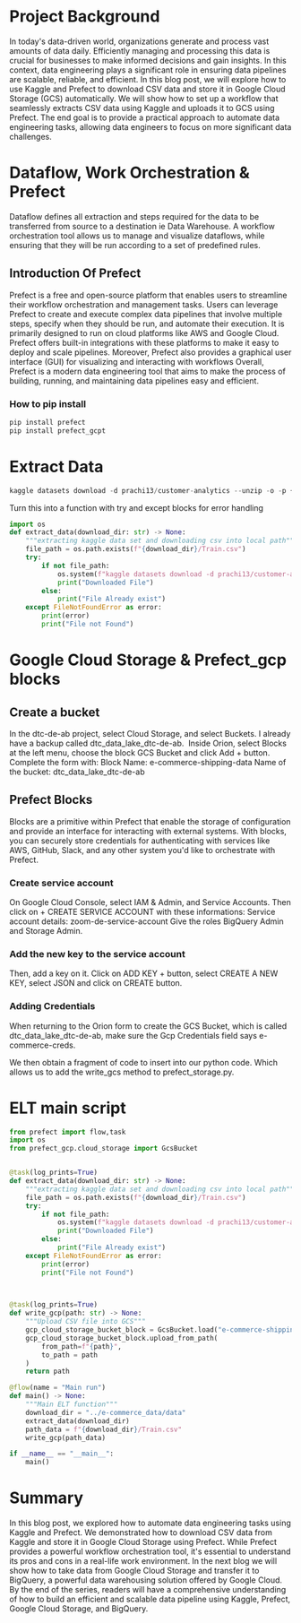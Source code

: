 # Project Background 
In today's data-driven world, organizations generate and process vast amounts of data daily. Efficiently managing and processing this data is crucial for businesses to make informed decisions and gain insights. In this context, data engineering plays a significant role in ensuring data pipelines are scalable, reliable, and efficient.
In this blog post, we will explore how to use Kaggle and Prefect to download CSV data and store it in Google Cloud Storage (GCS) automatically. We will show how to set up a workflow that seamlessly extracts CSV data using Kaggle and uploads it to GCS using Prefect. The end goal is to provide a practical approach to automate data engineering tasks, allowing data engineers to focus on more significant data challenges.

# Dataflow, Work Orchestration & Prefect 
Dataflow defines all extraction and steps required for the data to be transferred from source to a destination ie Data Warehouse.
A workflow orchestration tool allows us to manage and visualize dataflows, while ensuring that they will be run according to a set of predefined rules.
## Introduction Of Prefect 
Prefect is a free and open-source platform that enables users to streamline their workflow orchestration and management tasks. Users can leverage Prefect to create and execute complex data pipelines that involve multiple steps, specify when they should be run, and automate their execution. It is primarily designed to run on cloud platforms like AWS and Google Cloud. Prefect offers built-in integrations with these platforms to make it easy to deploy and scale pipelines.
Moreover, Prefect also provides a graphical user interface (GUI) for visualizing and interacting with workflows
Overall, Prefect is a modern data engineering tool that aims to make the process of building, running, and maintaining data pipelines easy and efficient.

### How to pip install 
```python
pip install prefect 
pip install prefect_gcpt
```

# Extract Data 
```python
kaggle datasets download -d prachi13/customer-analytics --unzip -o -p {download_dir}
```
Turn this into a function with try and except blocks for error handling 
```python
import os 
def extract_data(download_dir: str) -> None:
    """extracting kaggle data set and downloading csv into local path"""
    file_path = os.path.exists(f"{download_dir}/Train.csv")
    try:
        if not file_path:
            os.system(f"kaggle datasets download -d prachi13/customer-analytics --unzip -o -p {download_dir}")
            print("Downloaded File")
        else:
            print("File Already exist")
    except FileNotFoundError as error:
        print(error)
        print("File not Found")
```
# Google Cloud Storage & Prefect_gcp blocks 
## Create a bucket
In the dtc-de-ab project, select Cloud Storage, and select Buckets. I already have a backup called dtc_data_lake_dtc-de-ab. 
Inside Orion, select Blocks at the left menu, choose the block GCS Bucket and click Add + button. Complete the form with:
Block Name: e-commerce-shipping-data
Name of the bucket: dtc_data_lake_dtc-de-ab

## Prefect Blocks
Blocks are a primitive within Prefect that enable the storage of configuration and provide an interface for interacting with external systems. With blocks, you can securely store credentials for authenticating with services like AWS, GitHub, Slack, and any other system you'd like to orchestrate with Prefect.

### Create service account
On Google Cloud Console, select IAM & Admin, and Service Accounts. Then click on + CREATE SERVICE ACCOUNT with these informations:
Service account details: zoom-de-service-account
Give the roles BigQuery Admin and Storage Admin.

### Add the new key to the service account
Then, add a key on it. Click on ADD KEY + button, select CREATE A NEW KEY, select JSON and click on CREATE button.

### Adding Credentials 
When returning to the Orion form to create the GCS Bucket, which is called dtc_data_lake_dtc-de-ab, make sure the Gcp Credentials field says e-commerce-creds.

We then obtain a fragment of code to insert into our python code. Which allows us to add the write_gcs method to prefect_storage.py.

# ELT main script 
```python
from prefect import flow,task
import os
from prefect_gcp.cloud_storage import GcsBucket


@task(log_prints=True)
def extract_data(download_dir: str) -> None:
    """extracting kaggle data set and downloading csv into local path"""
    file_path = os.path.exists(f"{download_dir}/Train.csv")
    try:
        if not file_path:
            os.system(f"kaggle datasets download -d prachi13/customer-analytics --unzip -o -p {download_dir}")
            print("Downloaded File")
        else:
            print("File Already exist")
    except FileNotFoundError as error:
        print(error)
        print("File not Found")


 
@task(log_prints=True)
def write_gcp(path: str) -> None:
    """Upload CSV file into GCS"""
    gcp_cloud_storage_bucket_block = GcsBucket.load("e-commerce-shipping-data")
    gcp_cloud_storage_bucket_block.upload_from_path(
        from_path=f"{path}",
        to_path = path
    )
    return path

@flow(name = "Main run")
def main() -> None:
    """Main ELT function"""
    download_dir = "../e-commerce_data/data"
    extract_data(download_dir)
    path_data = f"{download_dir}/Train.csv"
    write_gcp(path_data)

if __name__ == "__main__":
    main()
```

# Summary
In this blog post, we explored how to automate data engineering tasks using Kaggle and Prefect. We demonstrated how to download CSV data from Kaggle and store it in Google Cloud Storage using Prefect. While Prefect provides a powerful workflow orchestration tool, it's essential to understand its pros and cons in a real-life work environment.
In the next blog we will show how to take data from Google Cloud Storage and transfer it to BigQuery, a powerful data warehousing solution offered by Google Cloud. By the end of the series, readers will have a comprehensive understanding of how to build an efficient and scalable data pipeline using Kaggle, Prefect, Google Cloud Storage, and BigQuery.